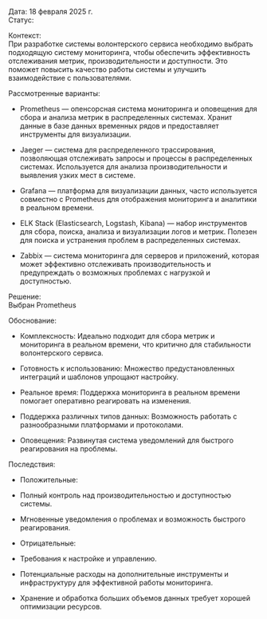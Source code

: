 
Дата: 18 февраля 2025 г.  
Статус: 

Контекст:  
При разработке системы волонтерского сервиса необходимо выбрать подходящую систему мониторинга, чтобы обеспечить эффективность отслеживания метрик, производительности и доступности. Это поможет повысить качество работы системы и улучшить взаимодействие с пользователями.

Рассмотренные варианты:

- Prometheus — опенсорсная система мониторинга и оповещения для сбора и анализа метрик в распределенных системах. Хранит данные в базе данных временных рядов и предоставляет инструменты для визуализации.
    
- Jaeger — система для распределенного трассирования, позволяющая отслеживать запросы и процессы в распределенных системах. Используется для анализа производительности и выявления узких мест в системе.
    
- Grafana — платформа для визуализации данных, часто используется совместно с Prometheus для отображения мониторинга и аналитики в реальном времени.
    
- ELK Stack (Elasticsearch, Logstash, Kibana) — набор инструментов для сбора, поиска, анализа и визуализации логов и метрик. Полезен для поиска и устранения проблем в распределенных системах.
    
- Zabbix — система мониторинга для серверов и приложений, которая может эффективно отслеживать производительность и предупреждать о возможных проблемах с нагрузкой и доступностью.
    

Решение:  
Выбран Prometheus

Обоснование:

- Комплексность: Идеально подходит для сбора метрик и мониторинга в реальном времени, что критично для стабильности волонтерского сервиса.
    
- Готовность к использованию: Множество предустановленных интеграций и шаблонов упрощают настройку.
    
- Реальное время: Поддержка мониторинга в реальном времени помогает оперативно реагировать на изменения.
    
- Поддержка различных типов данных: Возможность работать с разнообразными платформами и протоколами.
    
- Оповещения: Развинутая система уведомлений для быстрого реагирования на проблемы.
    

Последствия:

- Положительные:
    

- Полный контроль над производительностью и доступностью системы.
    
- Мгновенные уведомления о проблемах и возможность быстрого реагирования.
    

- Отрицательные:
    

- Требования к настройке и управлению.
    
- Потенциальные расходы на дополнительные инструменты и инфраструктуру для эффективной работы мониторинга.
    
- Хранение и обработка больших объемов данных требует хорошей оптимизации ресурсов.
    